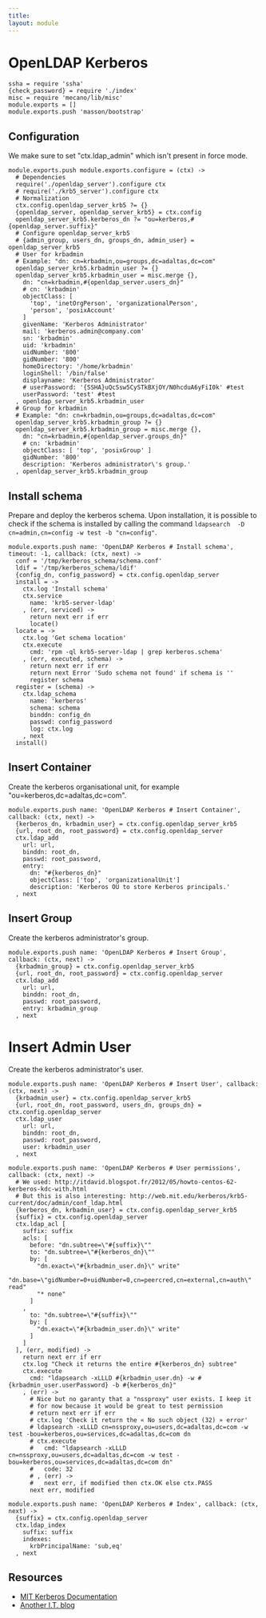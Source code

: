 ```yaml
---
title: 
layout: module
---
```


# OpenLDAP Kerberos

    ssha = require 'ssha'
    {check_password} = require './index'
    misc = require 'mecano/lib/misc'
    module.exports = []
    module.exports.push 'masson/bootstrap'

## Configuration

We make sure to set "ctx.ldap_admin" which isn't present in
force mode.

    module.exports.push module.exports.configure = (ctx) ->
      # Dependencies
      require('./openldap_server').configure ctx
      # require('./krb5_server').configure ctx
      # Normalization
      ctx.config.openldap_server_krb5 ?= {}
      {openldap_server, openldap_server_krb5} = ctx.config
      openldap_server_krb5.kerberos_dn ?= "ou=kerberos,#{openldap_server.suffix}"
      # Configure openldap_server_krb5
      # {admin_group, users_dn, groups_dn, admin_user} = openldap_server_krb5
      # User for krbadmin
      # Example: "dn: cn=krbadmin,ou=groups,dc=adaltas,dc=com"
      openldap_server_krb5.krbadmin_user ?= {}
      openldap_server_krb5.krbadmin_user = misc.merge {},
        dn: "cn=krbadmin,#{openldap_server.users_dn}"
        # cn: 'krbadmin'
        objectClass: [
          'top', 'inetOrgPerson', 'organizationalPerson',
          'person', 'posixAccount'
        ]
        givenName: 'Kerberos Administrator'
        mail: 'kerberos.admin@company.com'
        sn: 'krbadmin'
        uid: 'krbadmin'
        uidNumber: '800'
        gidNumber: '800'
        homeDirectory: '/home/krbadmin'
        loginShell: '/bin/false'
        displayname: 'Kerberos Administrator'
        # userPassword: '{SSHA}uQcSsw5CySTkBXjOY/N0hcduA6yFiI0k' #test
        userPassword: 'test' #test
      , openldap_server_krb5.krbadmin_user
      # Group for krbadmin
      # Example: "dn: cn=krbadmin,ou=groups,dc=adaltas,dc=com"
      openldap_server_krb5.krbadmin_group ?= {}
      openldap_server_krb5.krbadmin_group = misc.merge {},
        dn: "cn=krbadmin,#{openldap_server.groups_dn}"
        # cn: 'krbadmin'
        objectClass: [ 'top', 'posixGroup' ]
        gidNumber: '800'
        description: 'Kerberos administrator\'s group.'
      , openldap_server_krb5.krbadmin_group

## Install schema

Prepare and deploy the kerberos schema. Upon installation, it
is possible to check if the schema is installed by calling
the command `ldapsearch  -D cn=admin,cn=config -w test -b "cn=config"`.

    module.exports.push name: 'OpenLDAP Kerberos # Install schema', timeout: -1, callback: (ctx, next) ->
      conf = '/tmp/kerberos_schema/schema.conf'
      ldif = '/tmp/kerberos_schema/ldif'
      {config_dn, config_password} = ctx.config.openldap_server
      install = ->
        ctx.log 'Install schema'
        ctx.service
          name: 'krb5-server-ldap'
        , (err, serviced) ->
          return next err if err
          locate()
      locate = ->
        ctx.log 'Get schema location'
        ctx.execute
          cmd: 'rpm -ql krb5-server-ldap | grep kerberos.schema'
        , (err, executed, schema) ->
          return next err if err
          return next Error 'Sudo schema not found' if schema is ''
          register schema
      register = (schema) ->
        ctx.ldap_schema
          name: 'kerberos'
          schema: schema
          binddn: config_dn
          passwd: config_password
          log: ctx.log
        , next
      install()

## Insert Container

Create the kerberos organisational unit, for example 
"ou=kerberos,dc=adaltas,dc=com".

    module.exports.push name: 'OpenLDAP Kerberos # Insert Container', callback: (ctx, next) ->
      {kerberos_dn, krbadmin_user} = ctx.config.openldap_server_krb5
      {url, root_dn, root_password} = ctx.config.openldap_server
      ctx.ldap_add 
        url: url,
        binddn: root_dn,
        passwd: root_password,
        entry: 
          dn: "#{kerberos_dn}"
          objectClass: ['top', 'organizationalUnit']
          description: 'Kerberos OU to store Kerberos principals.'
      , next

## Insert Group

Create the kerberos administrator's group.

    module.exports.push name: 'OpenLDAP Kerberos # Insert Group', callback: (ctx, next) ->
      {krbadmin_group} = ctx.config.openldap_server_krb5
      {url, root_dn, root_password} = ctx.config.openldap_server
      ctx.ldap_add
        url: url,
        binddn: root_dn,
        passwd: root_password,
        entry: krbadmin_group
      , next

# Insert Admin User

Create the kerberos administrator's user.

    module.exports.push name: 'OpenLDAP Kerberos # Insert User', callback: (ctx, next) ->
      {krbadmin_user} = ctx.config.openldap_server_krb5
      {url, root_dn, root_password, users_dn, groups_dn} = ctx.config.openldap_server
      ctx.ldap_user
        url: url,
        binddn: root_dn,
        passwd: root_password,
        user: krbadmin_user
      , next

    module.exports.push name: 'OpenLDAP Kerberos # User permissions', callback: (ctx, next) ->
      # We used: http://itdavid.blogspot.fr/2012/05/howto-centos-62-kerberos-kdc-with.html
      # But this is also interesting: http://web.mit.edu/kerberos/krb5-current/doc/admin/conf_ldap.html
      {kerberos_dn, krbadmin_user} = ctx.config.openldap_server_krb5
      {suffix} = ctx.config.openldap_server
      ctx.ldap_acl [
        suffix: suffix
        acls: [
          before: "dn.subtree=\"#{suffix}\""
          to: "dn.subtree=\"#{kerberos_dn}\""
          by: [
            "dn.exact=\"#{krbadmin_user.dn}\" write"
            "dn.base=\"gidNumber=0+uidNumber=0,cn=peercred,cn=external,cn=auth\" read"
            "* none"
          ]
        ,
          to: "dn.subtree=\"#{suffix}\""
          by: [
            "dn.exact=\"#{krbadmin_user.dn}\" write"
          ]
        ]
      ], (err, modified) ->
        return next err if err
        ctx.log "Check it returns the entire #{kerberos_dn} subtree"
        ctx.execute
          cmd: "ldapsearch -xLLLD #{krbadmin_user.dn} -w #{krbadmin_user.userPassword} -b #{kerberos_dn}"
        , (err) ->
          # Nice but no garanty that a "nssproxy" user exists. I keep it
          # for now because it would be great to test permission
          # return next err if err
          # ctx.log 'Check it return the « No such object (32) » error'
          # ldapsearch -xLLLD cn=nssproxy,ou=users,dc=adaltas,dc=com -w test -bou=kerberos,ou=services,dc=adaltas,dc=com dn
          # ctx.execute
          #   cmd: "ldapsearch -xLLLD cn=nssproxy,ou=users,dc=adaltas,dc=com -w test -bou=kerberos,ou=services,dc=adaltas,dc=com dn"
          #   code: 32
          # , (err) ->
          #   next err, if modified then ctx.OK else ctx.PASS
          next err, modified

    module.exports.push name: 'OpenLDAP Kerberos # Index', callback: (ctx, next) ->
      {suffix} = ctx.config.openldap_server
      ctx.ldap_index
        suffix: suffix
        indexes:
          krbPrincipalName: 'sub,eq'
      , next

## Resources

*   [MIT Kerberos Documentation](http://web.mit.edu/kerberos/krb5-devel/doc/admin/conf_ldap.html)
*   [Another I.T. blog](http://itdavid.blogspot.fr/2012/05/howto-centos-62-kerberos-kdc-with.html)




